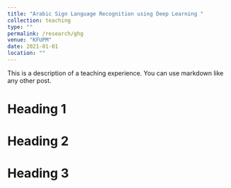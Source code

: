 ```yaml
---
title: "Arabic Sign Language Recognition using Deep Learning "
collection: teaching
type: ""
permalink: /research/ghg
venue: "KFUPM"
date: 2021-01-01
location: ""
---
```


This is a description of a teaching experience. You can use markdown like any other post.

Heading 1
======

Heading 2
======

Heading 3
======
